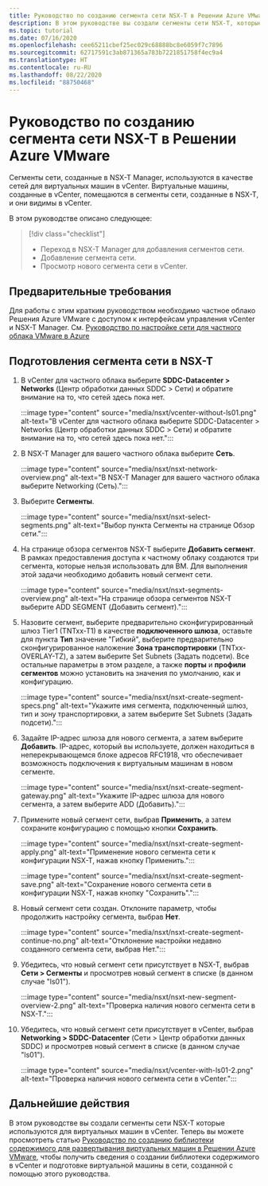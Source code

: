 ```yaml
---
title: Руководство по созданию сегмента сети NSX-T в Решении Azure VMware
description: В этом руководстве вы создали сегменты сети NSX-T, которые используют для виртуальных машин в vCenter
ms.topic: tutorial
ms.date: 07/16/2020
ms.openlocfilehash: cee65211cbef25ec029c68888bc8e6059f7c7896
ms.sourcegitcommit: 62717591c3ab871365a783b7221851758f4ec9a4
ms.translationtype: HT
ms.contentlocale: ru-RU
ms.lasthandoff: 08/22/2020
ms.locfileid: "88750468"
---
```

# <a name="tutorial-create-an-nsx-t-network-segment-in-azure-vmware-solution"></a>Руководство по созданию сегмента сети NSX-T в Решении Azure VMware

Сегменты сети, созданные в NSX-T Manager, используются в качестве сетей для виртуальных машин в vCenter. Виртуальные машины, созданные в vCenter, помещаются в сегменты сети, созданные в NSX-T, и они видимы в vCenter.

В этом руководстве описано следующее:

> [!div class="checklist"]
> * Переход в NSX-T Manager для добавления сегментов сети.
> * Добавление сегмента сети.
> * Просмотр нового сегмента сети в vCenter.

## <a name="prerequisites"></a>Предварительные требования

Для работы с этим кратким руководством необходимо частное облако Решения Azure VMware с доступом к интерфейсам управления vCenter и NSX-T Manager. См. [Руководство по настройке сети для частного облака VMware в Azure](tutorial-configure-networking.md)

## <a name="provision-a-network-segment-in-nsx-t"></a>Подготовления сегмента сети в NSX-T

1. В vCenter для частного облака выберите **SDDC-Datacenter > Networks** (Центр обработки данных SDDC > Сети) и обратите внимание на то, что сетей здесь пока нет.

   :::image type="content" source="media/nsxt/vcenter-without-ls01.png" alt-text="В vCenter для частного облака выберите SDDC-Datacenter > Networks (Центр обработки данных SDDC > Сети) и обратите внимание на то, что сетей здесь пока нет.":::

1. В NSX-T Manager для вашего частного облака выберите **Сеть**.

   :::image type="content" source="media/nsxt/nsxt-network-overview.png" alt-text="В NSX-T Manager для вашего частного облака выберите Networking (Сеть).":::

1. Выберите **Сегменты**.

   :::image type="content" source="media/nsxt/nsxt-select-segments.png" alt-text="Выбор пункта Сегменты на странице Обзор сети.":::

1. На странице обзора сегментов NSX-T выберите **Добавить сегмент**. В рамках предоставления доступа к частному облаку создаются три сегмента, которые нельзя использовать для ВМ.  Для выполнения этой задачи необходимо добавить новый сегмент сети.

   :::image type="content" source="media/nsxt/nsxt-segments-overview.png" alt-text="На странице обзора сегментов NSX-T выберите ADD SEGMENT (Добавить сегмент).":::

1. Назовите сегмент, выберите предварительно сконфигурированный шлюз Tier1 (TNTxx-T1) в качестве **подключенного шлюза**, оставьте для пункта **Тип** значение "Гибкий", выберите предварительно сконфигурированное наложение **Зона транспортировки** (TNTxx-OVERLAY-TZ), а затем выберите Set Subnets (Задать подсети). Все остальные параметры в этом разделе, а также **порты** и **профили сегментов** можно установить на значения по умолчанию, как и конфигурацию.

   :::image type="content" source="media/nsxt/nsxt-create-segment-specs.png" alt-text="Укажите имя сегмента, подключенный шлюз, тип и зону транспортировки, а затем выберите Set Subnets (Задать подсети).":::

1. Задайте IP-адрес шлюза для нового сегмента, а затем выберите **Добавить**. IP-адрес, который вы используете, должен находиться в неперекрывающемся блоке адресов RFC1918, что обеспечивает возможность подключения к виртуальным машинам в новом сегменте.

   :::image type="content" source="media/nsxt/nsxt-create-segment-gateway.png" alt-text="Укажите IP-адрес шлюза для нового сегмента, а затем выберите ADD (Добавить).":::

1. Примените новый сегмент сети, выбрав **Применить**, а затем сохраните конфигурацию с помощью кнопки **Сохранить**.

   :::image type="content" source="media/nsxt/nsxt-create-segment-apply.png" alt-text="Применение нового сегмента сети к конфигурации NSX-T, нажав кнопку Применить.":::

   :::image type="content" source="media/nsxt/nsxt-create-segment-save.png" alt-text="Сохранение нового сегмента сети в конфигурации NSX-T, нажав кнопку "Сохранить".":::

1. Новый сегмент сети создан. Отклоните параметр, чтобы продолжить настройку сегмента, выбрав **Нет**.

   :::image type="content" source="media/nsxt/nsxt-create-segment-continue-no.png" alt-text="Отклонение настройки недавно созданного сегмента сети, выбрав Нет.":::

1. Убедитесь, что новый сегмент сети присутствует в NSX-T, выбрав **Сети > Сегменты** и просмотрев новый сегмент в списке (в данном случае "ls01").

   :::image type="content" source="media/nsxt/nsxt-new-segment-overview-2.png" alt-text="Проверка наличия нового сегмента сети в NSX-T.":::

1. Убедитесь, что новый сегмент сети присутствует в vCenter, выбрав **Networking > SDDC-Datacenter** (Сети > Центр обработки данных SDDC) и просмотрев новый сегмент в списке (в данном случае "ls01").

   :::image type="content" source="media/nsxt/vcenter-with-ls01-2.png" alt-text="Проверка наличия нового сегмента сети в vCenter.":::

## <a name="next-steps"></a>Дальнейшие действия

В этом руководстве вы создали сегменты сети NSX-T которые используются для виртуальных машин в vCenter. Теперь вы можете просмотреть статью [ Руководство по созданию библиотеки содержимого для развертывания виртуальных машин в Решении Azure VMware](tutorial-deploy-vm-content-library.md), чтобы получить сведения о создании библиотеки содержимого в vCenter и подготовке виртуальной машины в сети, созданной с помощью этого руководства.

<!-- LINKS - external-->

<!-- LINKS - internal -->
